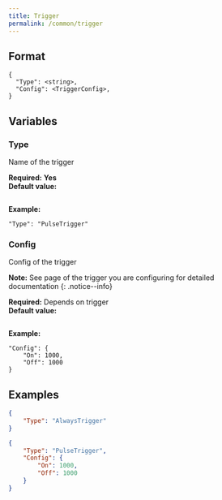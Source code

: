 ```yaml
---
title: Trigger
permalink: /common/trigger
---
```


## Format

~~~
{
  "Type": <string>,
  "Config": <TriggerConfig>,
}
~~~

## Variables

### Type
<div class="variable-block" markdown="block">

Name of the trigger

**Required:** **Yes**<br>
**Default value:**
~~~
~~~
**Example:**
~~~
"Type": "PulseTrigger"
~~~

</div>

### Config
<div class="variable-block" markdown="block">

Config of the trigger

**Note:** See page of the trigger you are configuring for detailed documentation
{: .notice--info}

**Required:** Depends on trigger<br>
**Default value:**
~~~
~~~
**Example:**
~~~
"Config": {
    "On": 1000,
    "Off": 1000
}
~~~

</div>

## Examples
~~~ json
{
    "Type": "AlwaysTrigger"
}
~~~
~~~ json
{
    "Type": "PulseTrigger",
    "Config": {
        "On": 1000,
        "Off": 1000
    }
}
~~~
